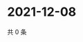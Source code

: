 # 2021-12-08

共 0 条

<!-- BEGIN WEIBO -->
<!-- 最后更新时间 Wed Dec 08 2021 16:14:28 GMT+0800 (China Standard Time) -->

<!-- END WEIBO -->
